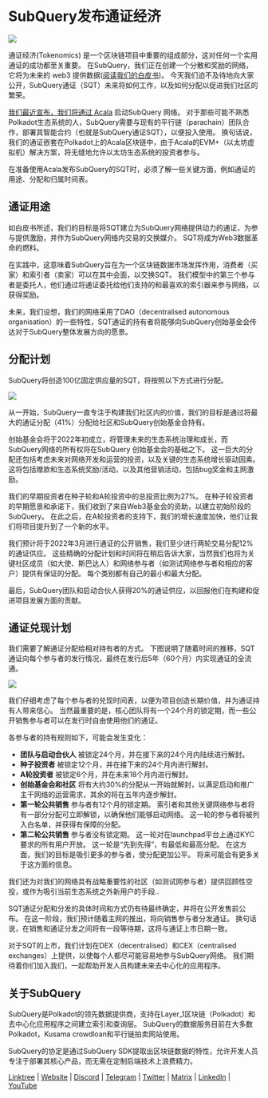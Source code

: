 # SubQuery发布通证经济

![](https://miro.medium.com/max/1400/1*e42FM0TsNgOM3VacoctOzQ.png)

通证经济(Tokenomics) 是一个区块链项目中重要的组成部分，这对任何一个实用通证的成功都至关重要。 在SubQuery，我们正在创建一个分散和奖励的网络，它将为未来的 web3 提供数据([阅读我们的白皮书](https://static.subquery.network/whitepaper.pdf))。 今天我们迫不及待地向大家公开，SubQuery通证（SQT）未来将如何工作，以及如何分配以促进我们社区的繁荣。

[我们最近宣布，我们将通过 Acala](./20211220-tokenomics.md) 启动SubQuery 网络。 对于那些可能不熟悉Polkadot生态系统的人，SubQuery需要与现有的平行链（parachain）团队合作，部署其智能合约（也就是SubQuery通证SQT），以便投入使用。 换句话说，我们的通证嵌套在Polkadot上的Acala区块链中，由于Acala的EVM+（以太坊虚拟机）解决方案，将无缝地允许以太坊生态系统的投资者参与。

在准备使用Acala发布SubQuery的SQT时，必须了解一些关键方面，例如通证的用途、分配和归属时间表。

## 通证用途

如白皮书所述，我们的目标是将SQT建立为SubQuery网络提供动力的通证，为参与提供激励，并作为SubQuery网络内交易的交换媒介。 SQT将成为Web3数据革命的燃料。

在实践中，这意味着SubQuery旨在为一个区块链数据市场发挥作用，消费者（买家）和索引者（卖家）可以在其中会面，以交换SQT。 我们模型中的第三个参与者是委托人，他们通过将通证委托给他们支持的和最喜欢的索引器来参与网络，以获得奖励。

未来，我们设想，我们的网络采用了DAO（decentralised autonomous organisation）的一些特性，SQT通证的持有者将能够向SubQuery创始基金会传达对于SubQuery整体发展方向的愿景。

## 分配计划

SubQuery将创造100亿固定供应量的SQT，将按照以下方式进行分配。

![](https://miro.medium.com/max/1400/0*eG2TM3J0NZDaT14m)

从一开始，SubQuery一直专注于构建我们社区内的价值，我们的目标是通过将最大的通证分配（41%）分配给社区和SubQuery创始基金会持有。

创始基金会将于2022年初成立，将管理未来的生态系统治理和成长，而SubQuery网络的所有权将在SubQuery 创始基金会的基础之下。 这一巨大的分配还包括考虑未来对网络开发和运营的投资，以及关键的生态系统增长驱动因素。 这将包括赠款和生态系统奖励/活动，以及其他营销活动，包括bug奖金和主网激励。

我们的早期投资者在种子轮和A轮投资中的总投资比例为27%。 在种子轮投资者的早期愿景和承诺下，我们收到了来自Web3基金会的资助，以建立初始阶段的SubQuery。 在此之后，在A轮投资者的支持下，我们的增长速度加快，他们让我们将项目提升到了一个新的水平。

我们预计将于2022年3月进行通证的公开销售，我们至少进行两轮交易分配12%的通证供应。 这些精确的分配计划和时间将在稍后告诉大家，当然我们也将为关键社区成员（如大使、斯巴达人）和网络参与者（如测试网络参与者和相应的客户）提供有保证的分配。 每个类别都有自己的最小和最大分配。

最后，SubQuery团队和启动合伙人获得20%的通证供应，以回报他们在构建和促进项目发展方面的贡献。

## 通证兑现计划

我们需要了解通证分配给相对持有者的方式。 下图说明了随着时间的推移，SQT通证向每个参与者的发行情况，最终在发行后5年（60个月）内实现通证的全流通。

![](https://miro.medium.com/max/1400/0*mfIBkH4SjFZgGuIq)

我们仔细考虑了每个参与者的兑现时间表，以便为项目创造长期价值，并为通证持有人带来信心。 当然最重要的是，核心团队将有一个24个月的锁定期，而一些公开销售参与者可以在发行时自由使用他们的通证。

各参与者的持有规则如下，可能会发生变化：

- **团队与启动合伙人** 被锁定24个月，并在接下来的24个月内陆续进行解封。
- **种子投资者** 被锁定12个月，并在接下来的24个月内进行解封。
- **A轮投资者** 被锁定6个月，并在未来18个月内进行解封。
- **创始基金会和社区** 将有大约30%的分配从一开始就解封，以满足启动和推广主干网络的运营需求，其余的将在五年内逐步解封。
- **第一轮公共销售** 参与者有12个月的锁定期。 索引者和其他关键网络参与者将有一部分分配可立即解锁，以确保他们能够启动网络。 这一轮的参与者将被列入白名单，并获得有保障的分配。
- **第二轮公共销售** 参与者没有锁定期。 这一轮对在launchpad平台上通过KYC要求的所有用户开放。 这一轮是“先到先得”，有最低和最高分配。 在这方面，我们的目标是吸引更多的参与者，使分配更加公平。 将来可能会有更多关于这方面的信息。

我们还为对我们的网络具有战略重要性的社区（如测试网参与者）提供回顾性空投，或作为吸引当前生态系统之外新用户的手段..

SQT通证分配和分发的具体时间和方式仍有待最终确定，并将在公开发售前公布。 在这一阶段，我们预计随着主网的推出，将向销售参与者分发通证。 换句话说，在销售和通证分发之间将有一段等待期，这将与通证上市日期一致。

对于SQT的上市，我们计划在DEX（decentralised）和CEX（centralised exchanges）上提供，以使每个人都尽可能容易地参与SubQuery网络。 我们期待着你们加入我们，一起帮助开发人员构建未来去中心化的应用程序。

## 关于SubQuery

SubQuery是Polkadot的领先数据提供商，支持在Layer_1区块链（Polkadot）和去中心化应用程序之间建立索引和查询层。 SubQuery的数据服务目前在大多数Polkadot，Kusama crowdloan和平行链拍卖网站使用。

SubQuery的协定是通过SubQuery SDK提取出区块链数据的特性，允许开发人员专注于部署其核心产品，而无需在定制后端技术上浪费精力。

​​​​[Linktree](https://linktr.ee/subquerynetwork) | [Website](https://subquery.network/) | [Discord](https://discord.com/invite/78zg8aBSMG) | [Telegram](https://t.me/subquerynetwork) | [Twitter](https://twitter.com/subquerynetwork) | [Matrix](https://matrix.to/#/#subquery:matrix.org) | [LinkedIn](https://www.linkedin.com/company/subquery) | [YouTube](https://www.youtube.com/channel/UCi1a6NUUjegcLHDFLr7CqLw)
